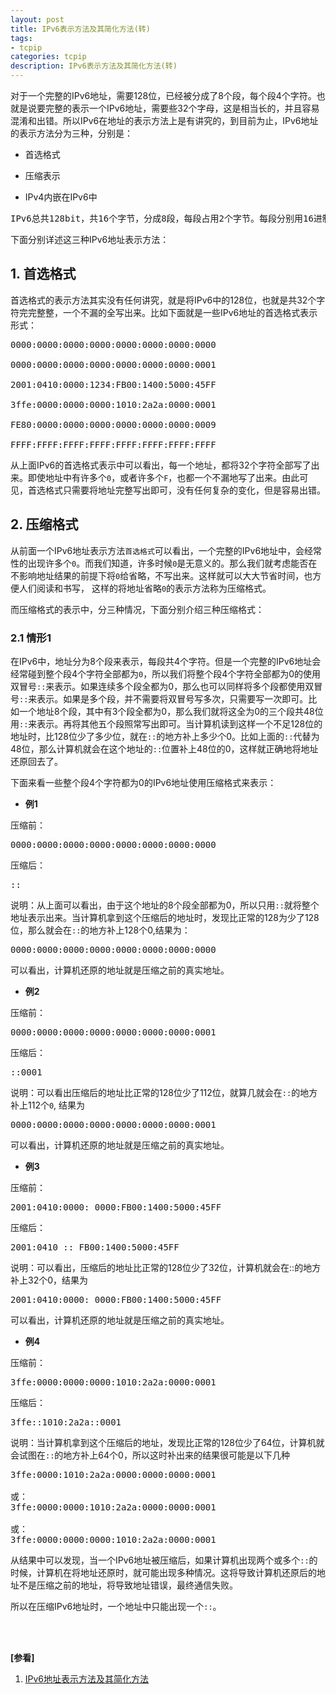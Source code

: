 ```yaml
---
layout: post
title: IPv6表示方法及其简化方法(转)
tags:
- tcpip
categories: tcpip
description: IPv6表示方法及其简化方法(转)
---
```



对于一个完整的IPv6地址，需要128位，已经被分成了8个段，每个段4个字符。也就是说要完整的表示一个IPv6地址，需要些32个字母，这是相当长的，并且容易混淆和出错。所以IPv6在地址的表示方法上是有讲究的，到目前为止，IPv6地址的表示方法分为三种，分别是：

* 首选格式

* 压缩表示

* IPv4内嵌在IPv6中


<!-- more -->

<pre>
IPv6总共128bit，共16个字节，分成8段，每段占用2个字节。每段分别用16进制表示，刚好是4个字符。
</pre>

下面分别详述这三种IPv6地址表示方法：

## 1. 首选格式
首选格式的表示方法其实没有任何讲究，就是将IPv6中的128位，也就是共32个字符完完整整，一个不漏的全写出来。比如下面就是一些IPv6地址的首选格式表示形式：
<pre>
0000:0000:0000:0000:0000:0000:0000:0000

0000:0000:0000:0000:0000:0000:0000:0001

2001:0410:0000:1234:FB00:1400:5000:45FF

3ffe:0000:0000:0000:1010:2a2a:0000:0001

FE80:0000:0000:0000:0000:0000:0000:0009

FFFF:FFFF:FFFF:FFFF:FFFF:FFFF:FFFF:FFFF
</pre>
从上面IPv6的首选格式表示中可以看出，每一个地址，都将32个字符全部写了出来。即使地址中有许多个```0```，或者许多个```F```，也都一个不漏地写了出来。由此可见，首选格式只需要将地址完整写出即可，没有任何复杂的变化，但是容易出错。

## 2. 压缩格式
从前面一个IPv6地址表示方法```首选格式```可以看出，一个完整的IPv6地址中，会经常性的出现许多个```0```。而我们知道，许多时候```0```是无意义的。那么我们就考虑能否在不影响地址结果的前提下将```0```给省略，不写出来。这样就可以大大节省时间，也方便人们阅读和书写， 这样的将地址省略```0```的表示方法称为压缩格式。

而压缩格式的表示中，分三种情况，下面分别介绍三种压缩格式：

### 2.1 情形1

在IPv6中，地址分为8个段来表示，每段共4个字符。但是一个完整的IPv6地址会经常碰到整个段4个字符全部都为```0```，所以我们将整个段4个字符全部都为0的使用双冒号```::```来表示。如果连续多个段全都为0，那么也可以同样将多个段都使用双冒号```::```来表示。如果是多个段，并不需要将双冒号写多次，只需要写一次即可。比如一个地址8个段，其中有3个段全都为0，那么我们就将这全为0的三个段共48位用```::```来表示。再将其他五个段照常写出即可。当计算机读到这样一个不足128位的地址时，比128位少了多少位，就在```::```的地方补上多少个0。比如上面的```::```代替为48位，那么计算机就会在这个地址的```::```位置补上48位的0，这样就正确地将地址还原回去了。

下面来看一些整个段4个字符都为0的IPv6地址使用压缩格式来表示：

* **例1**

压缩前：
<pre>
0000:0000:0000:0000:0000:0000:0000:0000
</pre>

压缩后：
<pre>
::
</pre>
说明：从上面可以看出，由于这个地址的8个段全部都为0，所以只用```::```就将整个地址表示出来。当计算机拿到这个压缩后的地址时，发现比正常的128为少了128位，那么就会在```::```的地方补上128个0,结果为：
<pre>
0000:0000:0000:0000:0000:0000:0000:0000
</pre>
可以看出，计算机还原的地址就是压缩之前的真实地址。

* **例2**

压缩前：
<pre>
0000:0000:0000:0000:0000:0000:0000:0001
</pre>
压缩后：
<pre>
::0001
</pre>

说明：可以看出压缩后的地址比正常的128位少了112位，就算几就会在```::```的地方补上112个```0```, 结果为
<pre>
0000:0000:0000:0000:0000:0000:0000:0001
</pre>
可以看出，计算机还原的地址就是压缩之前的真实地址。

* **例3**

压缩前：
<pre>
2001:0410:0000: 0000:FB00:1400:5000:45FF
</pre>
压缩后：
<pre>
2001:0410 :: FB00:1400:5000:45FF
</pre>
说明：可以看出，压缩后的地址比正常的128位少了32位，计算机就会在::的地方补上32个0，结果为
<pre>
2001:0410:0000: 0000:FB00:1400:5000:45FF
</pre>
可以看出，计算机还原的地址就是压缩之前的真实地址。


* **例4**

压缩前：
<pre>
3ffe:0000:0000:0000:1010:2a2a:0000:0001
</pre>
压缩后：
<pre>
3ffe::1010:2a2a::0001
</pre>

说明：当计算机拿到这个压缩后的地址，发现比正常的128位少了64位，计算机就会试图在```::```的地方补上64个0，所以这时补出来的结果很可能是以下几种
<pre>
3ffe:0000:1010:2a2a:0000:0000:0000:0001

或：
3ffe:0000:0000:1010:2a2a:0000:0000:0001

或：
3ffe:0000:0000:0000:1010:2a2a:0000:0001
</pre>
从结果中可以发现，当一个IPv6地址被压缩后，如果计算机出现两个或多个```::```的时候，计算机在将地址还原时，就可能出现多种情况。这将导致计算机还原后的地址不是压缩之前的地址，将导致地址错误，最终通信失败。

所以在压缩IPv6地址时，一个地址中只能出现一个```::```。





<br />
<br />

**[参看]**

1. [IPv6地址表示方法及其简化方法](http://www.sohu.com/a/132928812_470081)



<br />
<br />
<br />

